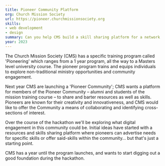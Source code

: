 ```yaml
---
title: Pioneer Community Platform
org: Church Mission Society
url: https://pioneer.churchmissionsociety.org
skills:
- web development
- design
summary: Can you help CMS build a skill sharing platform for a network of ministry pioneers?
year: 2023
---
```


The Church Mission Society (CMS) has a specific training program called 'Pioneering' which ranges from a 1 year program, all the way to a Masters level university course. The pioneer program trains and equips individuals to explore non-traditional ministry opportunities and community engagement.

Next year CMS are launching a 'Pioneer Community'; CMS wants a platform for members of the Pioneer Community – alumni and students of the mission training course – to share and barter resources as well as skills. Pioneers are known for their creativity and innovativeness, and CMS would like to offer the Community a means of collaborating and identifying cross-sections of interest.

Over the course of the hackathon we'll be exploring what digital engagement in this community could be. Initial ideas have started with a resources and skills sharing platform where pioneers can advertise needs for specific skills or offer said-skills within the community… but that's just a starting point.

CMS has a year until the program launches, and wants to start digging out a good foundation during the hackathon.
